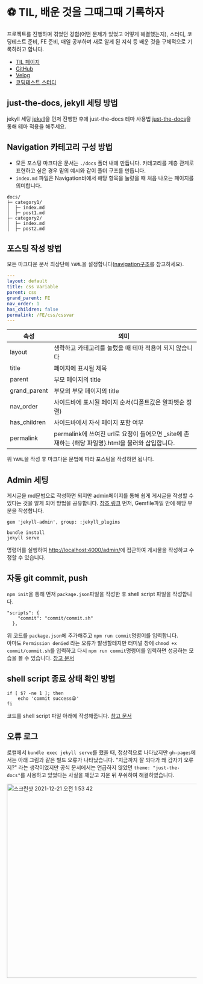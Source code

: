 # ⚽️ TIL, 배운 것을 그때그때 기록하자

프로젝트를 진행하며 겪었던 경험(어떤 문제가 있었고 어떻게 해결했는지), 스터디, 코딩테스트 준비, FE 준비, 매일 공부하며 새로 알게 된 지식 등 배운 것을 구체적으로 기록하려고 합니다.

- [TIL 페이지](https://kingyong9169.github.io/TIL/)
- [GitHub](https://github.com/kingyong9169)
- [Velog](https://velog.io/@kingyong9169)
- [코딩테스트 스터디](https://github.com/thdwlsgus0/algo_spot)

## just-the-docs, jekyll 세팅 방법

jekyll 세팅 [jekyll](https://jekyllrb.com/docs/)을 먼저 진행한 후에
just-the-docs 테마 사용법 [just-the-docs](https://pmarsceill.github.io/just-the-docs/)을 통해 테마 적용을 해주세요.

## Navigation 카테고리 구성 방법

- 모든 포스팅 마크다운 문서는 `./docs` 폴더 내에 만듭니다. 카테고리를 계층 관계로 표현하고 싶은 경우 밑의 예시와 같이 폴더 구조를 만듭니다.
- `index.md` 파일은 Navigation바에서 해당 항목을 눌렀을 때 처음 나오는 페이지를 의미합니다.

```
docs/
├─ category1/
│  ├─ index.md
│  ├─ post1.md
├─ category2/
│  ├─ index.md
│  ├─ post2.md
```

## 포스팅 작성 방법

모든 마크다운 문서 최상단에 `YAML`을 설정합니다([navigation구조](https://pmarsceill.github.io/just-the-docs/docs/navigation-structure/)를 참고하세요).

```YAML
---
layout: default
title: css Variable
parent: css
grand_parent: FE
nav_order: 1
has_children: false
permalink: /FE/css/cssvar
---
```

| 속성          | 의미                                            |
| ------------ | ---------------------------------------------- |
| layout       | 생략하고 카테고리를 눌렀을 때 테마 적용이 되지 않습니다     |
| title        | 페이지에 표시될 제목                               |
| parent       | 부모 페이지의 title                               |
| grand_parent | 부모의 부모 페이지의 title                          |
| nav_order    | 사이드바에 표시될 페이지 순서(디폴트값은 알파벳순 정렬)     |
| has_children | 사이드바에서 자식 페이지 포함 여부                     |
| permalink    | permalink에 쓰여진 url로 요청이 들어오면 _site에 존재하는 {해당 파일명}.html을 불러와 삽입합니다.     |

위 `YAML`을 작성 후 마크다운 문법에 따라 포스팅을 작성하면 됩니다.

## Admin 세팅
게시글을 md문법으로 작성하면 되지만 admin페이지를 통해 쉽게 게시글을 작성할 수 있다는 것을 알게 되어 방법을 공유합니다. [참조 링크](https://honbabzone.com/jekyll/start-gitHubBlog/#step-6-admin-%EC%84%B8%ED%8C%85) 먼저, Gemfile파일 안에 해당 부분을 작성합니다.

`gem 'jekyll-admin', group: :jekyll_plugins`

```
bundle install
jekyll serve
```
명령어를 실행하여 <http://localhost:4000/admin/>에 접근하여 게시물을 작성하고 수정할 수 있습니다.

## 자동 git commit, push

`npm init`을 통해 먼저 `package.json`파일을 작성한 후 shell script 파일을 작성합니다.
```
"scripts": {
    "commit": "commit/commit.sh"
  },
```
위 코드를 `package.json`에 추가해주고 `npm run commit`명령어를 입력합니다.<br>
아마도 `Permission denied` 라는 오류가 발생할테지만 터미널 창에 `chmod +x commit/commit.sh`를 입력하고 다시 `npm run commit`명령어를 입력하면 성공하는 모습을 볼 수 있습니다. [참고 문서](https://awsm.page/nodejs/run-shell-scripts-using-npm-script/)

## shell script 종료 상태 확인 방법
```
if [ $? -ne 1 ]; then
    echo 'commit success😀'
fi
```
코드를 shell script 파일 아래에 작성해줍니다. [참고 문서](https://stackoverflow.com/questions/26675681/how-to-check-the-exit-status-using-an-if-statement)

## 오류 로그
로컬에서 `bundle exec jekyll serve`를 했을 때, 정상적으로 나타났지만 `gh-pages`에서는 아래 그림과 같은 빌드 오류가 나타났습니다. "지금까지 잘 되다가 왜 갑자기 오류지?" 라는 생각이었지만 공식 문서에서는 언급하지 않았던 `theme: "just-the-docs"`를 사용하고 있었다는 사실을 깨닫고 지운 뒤 푸쉬하여 해결하였습니다.

<img width="515" alt="스크린샷 2021-12-21 오전 1 53 42" src="https://user-images.githubusercontent.com/62797441/146803465-fbd96d58-06a2-49b2-a7bd-ec5124872bf8.png">